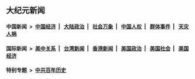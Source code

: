 ## 大纪元新闻

#### 中国新闻 &nbsp;>&nbsp; [中国经济](indexes/ncid283/README.md?06280045) &nbsp;| &nbsp; [大陆政治](indexes/ncid277/README.md?06280045) &nbsp;| &nbsp; [社会万象](indexes/ncid282/README.md?06280045) &nbsp;| &nbsp; [中国人权](indexes/ncid278/README.md?06280045) &nbsp;| &nbsp; [群体事件](indexes/ncid279/README.md?06280045) &nbsp;| &nbsp; [天灾人祸](indexes/ncid280/README.md?06280045)

#### 国际新闻 &nbsp;>&nbsp; [美中关系](indexes/nf1412576/README.md?06280045) &nbsp;| &nbsp; [台湾新闻](indexes/ncid1349361/README.md?06280045) &nbsp;| &nbsp; [香港新闻](indexes/ncid1349362/README.md?06280045) &nbsp;| &nbsp; [美国政治](indexes/ncid1078159/README.md?06280045) &nbsp;| &nbsp; [美国社会](indexes/ncid1078160/README.md?06280045) &nbsp;| &nbsp; [美国经济](indexes/ncid1078158/README.md?06280045)

#### 特别专题 &nbsp;>&nbsp; [中共百年历史](https://github.com/easy2view/epoch-special/blob/master/README.md?06280045)  
